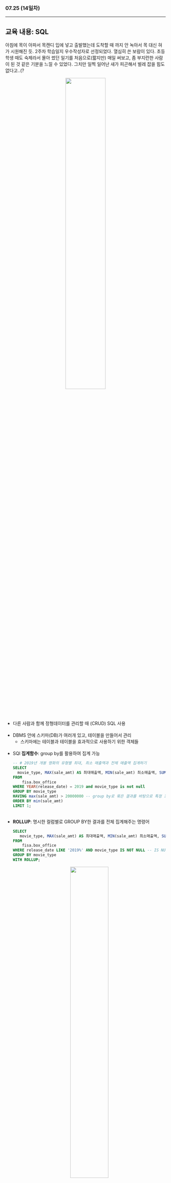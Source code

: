 ###  07.25 (14일차)
---
교육 내용: SQL 
---
아침에 목이 아파서 목캔디 입에 넣고 출발했는데 도착할 때 까지 안 녹아서 목 대신 혀가 시원해진 듯. 2주차 학습일지 우수작성자로 선정되었다. 열심히 쓴 보람이 있다. 초등학생 때도 숙제라서 몰아 썼던 일기를 처음으로(짧지만) 매일 써보고, 좀 부지런한 사람이 된 것 같은 기분을 느낄 수 있었다. 그치만 일찍 일어난 새가 피곤해서 벌레 잡을 힘도 없다고..(?
<p align="center">
<img src="https://github.com/user-attachments/assets/3fbca976-0a3a-42e6-b864-666c2f3e6b98" width="50%" /> </p>

<br><br>

- 다른 사람과 함께 정형데이터를 관리할 때 (CRUD) SQL 사용<br><br>
- DBMS 안에 스키마(DB)가 여러개 있고, 테이블을 만들어서 관리
  - 스키마에는 테이블과 테이블을 효과적으로 사용하기 위한 객체들 <br><br>
- SQl **집계함수**: group by를 활용하여 집계 가능 
  ```sql
  -- # 2019년 개봉 영화의 유형별 최대, 최소 매출액과 전체 매출액 집계하기
  SELECT 
    movie_type, MAX(sale_amt) AS 최대매출액, MIN(sale_amt) 최소매출액, SUM(sale_amt) "전체매출액"
  FROM
      fisa.box_office
  WHERE YEAR(release_date) = 2019 and movie_type is not null
  GROUP BY movie_type
  HAVING max(sale_amt) > 20000000 -- group by로 묶은 결과를 바탕으로 특정 조건 추출
  ORDER BY min(sale_amt)
  LIMIT 1;
  ```
  <br>
- **ROLLUP**: 명시한 컬럼별로 GROUP BY한 결과를 전체 집계해주는 명령어
  ```sql
  SELECT 
  	 movie_type, MAX(sale_amt) AS 최대매출액, MIN(sale_amt) 최소매출액, SUM(sale_amt) "전체매출액"
  FROM
      fisa.box_office
  WHERE release_date LIKE '2019%' AND movie_type IS NOT NULL -- IS NULL, IS NOT NULL
  GROUP BY movie_type
  WITH ROLLUP;
  ```
  <p align="center">
  <img src="https://github.com/user-attachments/assets/f36b3332-7de2-4484-90fe-63d3783a8693" width="50%" /> </p>

<br>

- **SQL함수**: 특정 연산을 수행하고 그 결과를 반환
  - 숫자형 함수: 연산 대상과 변환값이 숫자형 (ABS(), ROUND()..)
  - 문자형 함수: 연산 대상과 변환값이 문자형 (CONCAT(), SUBSTRING()..)
  - 날짜형 함수: 연산 대상과 변환값이 날짜형 (SYSDATE(), YEAR()...)
  - 형변환 함수, 집계 함수, 윈도우 함수 등 여러 종류의 함수 사용 가능
<br><br>

- **CAST**: 형 변환 함수 
  ```SQL
  -- int('10') type casting 
  SELECT CAST(10 AS CHAR)                 CONV_CHAR,
         CAST('-10' AS SIGNED)           CONV_INT, -- 양수, 음수 다 받는 자료형 
         CAST('10.2131' AS DECIMAL)       CONV_DEC1,
         CAST('10.2131' AS DECIMAL(6, 2)) CONV_DEC2, -- 고정소수점(최대몇자리, 소수점 이하 몇자리) 
         CAST('10.2131' AS DOUBLE)        CONV_DOUBLE, -- 부동소수점 -> 약간 오차 발생 
         CAST('2021-10-31' AS DATE)       CONV_DATE,
         CAST('2021-10-31' AS DATETIME)   CONV_DATETIME;
  ```  
  <p align="center">
  <img src="https://github.com/user-attachments/assets/4b4dfe67-77e2-4727-a4bb-b9a523d563eb" width="60%" /> </p>

  - **CONVERT()**: CAST() 함수와 마찬가지로 형 변환하지만 AS Type 대신 type을 두 번째 매개변수로 받음<br><br>
- **흐름제어 함수**: 특정 조건에 부합하는 경우와 아닌 경우 다른 값 반환
  - IF(), IFNULL(), NULLIF()
    ```sql
    SELECT IF(2 < 1, 1, 0) IF1,  -- IF(조건, 참일때 리턴값, 거짓일 때 리턴값)
           IF('A' = 'a', 'SAME', 'NOT SAME') IF2, -- window의 MYSQL에서는 대소문자 구분 X 
           IF(1 = 2, 1, 'A') IF3;
    ```
    ```sql
    -- NULLIF() 함수는 두 매개변수 expr1과 expr2 값이 같으면 NULL을, 같지 않으면 expr1을 반환
    SELECT NULLIF(1, 1) NULLIF1,
           NULLIF(1, 0) NULLIF2,
           NULLIF(NULL, NULL) NULLIF3;
    ```
<br>

- **CASE문**: 조건문
  CASE 값, WHEN 명제, 참이면 THEN 출력
  ```sql
  SELECT WHEN 25 BETWEEN 1 AND 19 THEN '10대'
         WHEN 25 BETWEEN 20 AND 29 THEN '20대'
         WHEN 25 BETWEEN 30 AND 39 THEN '30대'
         ELSE '30대 이상'
  END CASE3; -- END 해당 조건을 부르기 위한 ALIAS
  ```
  <br>

- MySQL에서는 DATABASE()와 SCHEMA()가 동일<br><br>
- sql에는 함수 뿐 아니라 **변수**도 존재함
  - **SET @변수이름 = 변수의 값;** -> 변수 선언 및 값 대입
  - **SELECT @변수이름;** -> 변수의 값 출력
    ```sql
    set @country_name = 'AGO';
    
    select * from world.country where code = 'AGO';
    select * from world.country where code = @country_name; -- 동일한 결과
    ```
  - group by, having 절에서는 동작 x
  - 여러개의 쿼리문을 동적으로 변경하고 싶을 때 사용 
    <br>
    - 쿼리명을 미리 동적으로 준비해둘 수 있음
      ```sql
      SET @count = 5;
      PREPARE mySQL FROM 'SELECT code, name, continent, region, population
        FROM world.country
       WHERE population > 100000000
       ORDER BY 1 ASC
       LIMIT ?';
      EXECUTE mySQL USING @count;
      ```
<br>

- **Join**: 다수 table 간에 공통 데이터(컬럼단위)를 기준으로 결합
  - 조인하는 테이블에는 같은 값을 가진 칼럼 필요
  - 2개 이상 조인 가능
  - 조인 시 테이블에 대한 별칭(As, Alias) 사용
  - 조인 시 조인 조건 필요 
  <p align="center">
  <img src="https://github.com/user-attachments/assets/f581a4db-87e2-4ba1-84b1-56b38a7adc16" width="40%" /> </p><br>

- **동등조인**: 동등비교 연산자 사용
  - 사용 빈도 가장 높음
  - 테이블에서 같은 조건이 존재할 경우의 값 검색
  - 조인하는 두 테이블에 중복된 컬럼명이 있으면 컬럼이 속한 테이블 명시
    ```sql
    -- 출처를 명시해야 좋은 쿼리 
    select e.empno, e.ename, e.job, e.mgr, e.hiredate, e.sal, e.comm, e.deptno, d.dname, d.loc
    from emp e, dept d -- 별명 설정
    where e.deptno = d.deptno ; -- 나머지 절에서 별명 사용
    ```
<br>

- **not-equal 조인**: 100% 일치하지 않고 특정 범위 내 데이터 조인 시 사용 (between ~ and)
  ```sql
  select e.empno, e.ename, e.sal, s.grade, s.losal, s.hisal
  from emp e, salgrade s
  where e.sal between s.losal and s.hisal;
  ```
  <br>

- **self 조인**: 동일 테이블 내에서 진행되는 조인
  ```sql
  select e.ename, e.job, e.deptno
  from emp e, emp m
  where m.mgr = e.empno and m.ename = 'KING';
  ```
<br>

- **outer 조인**: 조인시 조인 조건이 불충분해도 검색 가능하게 하는 조인(두 개 이상 조인될 때)
   - 특정 데이터가 모든 테이블에 존재하지 않고 컬럼은 존재하나 null값을 보유한 경우 검색되지 않는 문제를 해결하기 위함
     ```sql
     SELECT * 
     FROM emp e RIGHT OUTER JOIN dept d
     ON e.deptno = d.deptno;
     ```
     ```sql
     SELECT * 
     FROM dept d LEFT OUTER JOIN emp e
     ON e.deptno = d.deptno;
     ```

- 목적에 따라 조인의 종류를 다르게 해서 사용
  ```sql
  -- 모든 사원명, 매니저 명 검색,  
  -- INNER JOIN은 두 테이블 컬럼에 모두 있어야만 출력. NULL인 값은 조회하지 않습니다 
  SELECT e.ename 팀원, m.ename 매니저명 
  FROM emp e, emp m 
  where e.mgr = m.empno; -- 일치하지 않는 경우는 제외, king은 mgr값이 null이라서 걸러짐 
  
  -- 모든 사원명(KING포함), 매니저 명 검색, 
  -- 단 매니저가 없는 사원(KING)도 검색되어야 함
  -- LEFT JOIN 사용
  SELECT e.ename 팀원, m.ename 매니저명 
  FROM emp e LEFT JOIN emp m 
  on e.mgr = m.empno;
  ```
  <p align="center">
  <img src="https://github.com/user-attachments/assets/9c7f1aa3-7bed-409b-b17f-52134183df54 " width="30%" /> </p><br>

- **실행 순서 주의**: from - where - group by - having - select - order by - limit 순으로 실행됨
  ```sql
  select d.deptno, d.dname, d.loc, e.empno, e.ename, e.job, e.mgr, e.hiredate, e.sal, e.comm
  from dept d left join emp e on d.deptno = e.deptno and e.sal >= 3000;  -- 정답 
  ```
  ```sql
  select d.deptno, d.dname, d.loc, e.empno, e.ename, e.job, e.mgr, e.hiredate, e.sal, e.comm
  from dept d left join emp e on d.deptno = e.deptno 
  where e.sal >= 3000; -- 잘못 출력됨 
  ```
<br>

- **null값 주의**: null은 값 없음이므로 어떤 연산/함수가 들어가도 null이 리턴됨
  ```sql
  select d.dname, e.ename, e.sal, e.comm
  from emp e, dept d 
  where d.dname = 'SALES' AND (sal + comm) >= 2000; 
  -- null은 값 없음이므로 어떤 연산 /함수가 들어가도 null이 리턴됨 
  ```
  <p align="center">
  <img src="https://github.com/user-attachments/assets/0ec59f32-4440-4208-8873-d3b651b21f3b " width="30%" /> </p><br>


  ```sql
  select * from emp 
  where (sal + ifnull(comm, 0))>=2000;
  ```
 <p align="center">
  <img src="https://github.com/user-attachments/assets/4d606ef5-cf2b-4db0-8918-2f979010ec37 " width="50%" /> </p><br>


***
